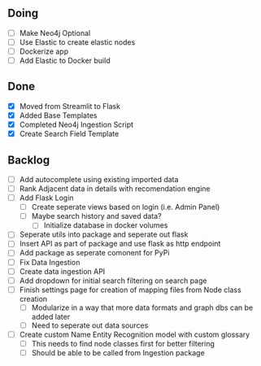 ## Doing
- [ ] Make Neo4j Optional
- [ ] Use Elastic to create elastic nodes
- [ ] Dockerize app
- [ ] Add Elastic to Docker build

## Done
- [x] Moved from Streamlit to Flask
- [x] Added Base Templates
- [x] Completed Neo4j Ingestion Script
- [x] Create Search Field Template  

## Backlog

- [ ] Add autocomplete using existing imported data
- [ ] Rank Adjacent data in details with recomendation engine
- [ ] Add Flask Login
  - [ ] Create seperate views based on login (i.e. Admin Panel)
  - [ ] Maybe search history and saved data?
    - [ ] Initialize database in docker volumes
- [ ] Seperate utils into package and seperate out flask
- [ ] Insert API as part of package and use flask as http endpoint
- [ ] Add package as seperate comonent for PyPi
- [ ] Fix Data Ingestion
- [ ] Create data ingestion API
- [ ] Add dropdown for initial search filtering on search page
- [ ] Finish settings page for creation of mapping files from Node class creation
  - [ ] Modularize in a way that more data formats and graph dbs can be added later
  - [ ] Need to seperate out data sources
- [ ] Create custom Name Entity Recognition model with custom glossary
  - [ ] This needs to find node classes first for better filtering
  - [ ] Should be able to be called from Ingestion package
